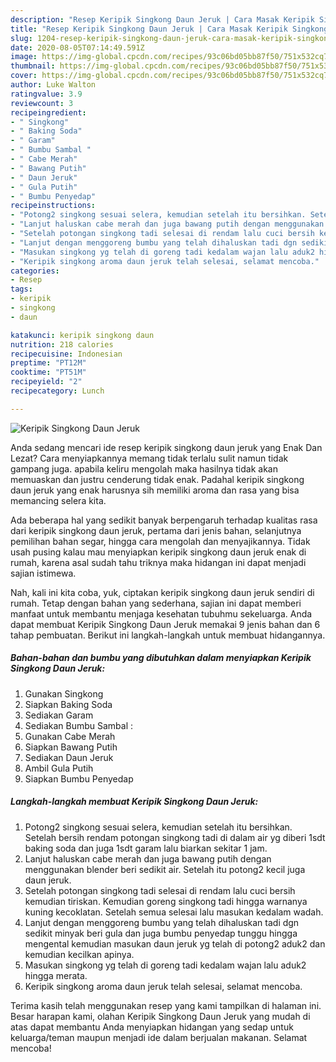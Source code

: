 ```yaml
---
description: "Resep Keripik Singkong Daun Jeruk | Cara Masak Keripik Singkong Daun Jeruk Yang Enak Dan Lezat"
title: "Resep Keripik Singkong Daun Jeruk | Cara Masak Keripik Singkong Daun Jeruk Yang Enak Dan Lezat"
slug: 1204-resep-keripik-singkong-daun-jeruk-cara-masak-keripik-singkong-daun-jeruk-yang-enak-dan-lezat
date: 2020-08-05T07:14:49.591Z
image: https://img-global.cpcdn.com/recipes/93c06bd05bb87f50/751x532cq70/keripik-singkong-daun-jeruk-foto-resep-utama.jpg
thumbnail: https://img-global.cpcdn.com/recipes/93c06bd05bb87f50/751x532cq70/keripik-singkong-daun-jeruk-foto-resep-utama.jpg
cover: https://img-global.cpcdn.com/recipes/93c06bd05bb87f50/751x532cq70/keripik-singkong-daun-jeruk-foto-resep-utama.jpg
author: Luke Walton
ratingvalue: 3.9
reviewcount: 3
recipeingredient:
- " Singkong"
- " Baking Soda"
- " Garam"
- " Bumbu Sambal "
- " Cabe Merah"
- " Bawang Putih"
- " Daun Jeruk"
- " Gula Putih"
- " Bumbu Penyedap"
recipeinstructions:
- "Potong2 singkong sesuai selera, kemudian setelah itu bersihkan. Setelah bersih rendam potongan singkong tadi di dalam air yg diberi 1sdt baking soda dan juga 1sdt garam lalu biarkan sekitar 1 jam."
- "Lanjut haluskan cabe merah dan juga bawang putih dengan menggunakan blender beri sedikit air. Setelah itu potong2 kecil juga daun jeruk."
- "Setelah potongan singkong tadi selesai di rendam lalu cuci bersih kemudian tiriskan. Kemudian goreng singkong tadi hingga warnanya kuning kecoklatan. Setelah semua selesai lalu masukan kedalam wadah."
- "Lanjut dengan menggoreng bumbu yang telah dihaluskan tadi dgn sedikit minyak beri gula dan juga bumbu penyedap tunggu hingga mengental kemudian masukan daun jeruk yg telah di potong2 aduk2 dan kemudian kecilkan apinya."
- "Masukan singkong yg telah di goreng tadi kedalam wajan lalu aduk2 hingga merata."
- "Keripik singkong aroma daun jeruk telah selesai, selamat mencoba."
categories:
- Resep
tags:
- keripik
- singkong
- daun

katakunci: keripik singkong daun 
nutrition: 218 calories
recipecuisine: Indonesian
preptime: "PT12M"
cooktime: "PT51M"
recipeyield: "2"
recipecategory: Lunch

---
```



![Keripik Singkong Daun Jeruk](https://img-global.cpcdn.com/recipes/93c06bd05bb87f50/751x532cq70/keripik-singkong-daun-jeruk-foto-resep-utama.jpg)

Anda sedang mencari ide resep keripik singkong daun jeruk yang Enak Dan Lezat? Cara menyiapkannya memang tidak terlalu sulit namun tidak gampang juga. apabila keliru mengolah maka hasilnya tidak akan memuaskan dan justru cenderung tidak enak. Padahal keripik singkong daun jeruk yang enak harusnya sih memiliki aroma dan rasa yang bisa memancing selera kita.

Ada beberapa hal yang sedikit banyak berpengaruh terhadap kualitas rasa dari keripik singkong daun jeruk, pertama dari jenis bahan, selanjutnya pemilihan bahan segar, hingga cara mengolah dan menyajikannya. Tidak usah pusing kalau mau menyiapkan keripik singkong daun jeruk enak di rumah, karena asal sudah tahu triknya maka hidangan ini dapat menjadi sajian istimewa.




Nah, kali ini kita coba, yuk, ciptakan keripik singkong daun jeruk sendiri di rumah. Tetap dengan bahan yang sederhana, sajian ini dapat memberi manfaat untuk membantu menjaga kesehatan tubuhmu sekeluarga. Anda dapat membuat Keripik Singkong Daun Jeruk memakai 9 jenis bahan dan 6 tahap pembuatan. Berikut ini langkah-langkah untuk membuat hidangannya.

<!--inarticleads1-->

##### Bahan-bahan dan bumbu yang dibutuhkan dalam menyiapkan Keripik Singkong Daun Jeruk:

1. Gunakan  Singkong
1. Siapkan  Baking Soda
1. Sediakan  Garam
1. Sediakan  Bumbu Sambal :
1. Gunakan  Cabe Merah
1. Siapkan  Bawang Putih
1. Sediakan  Daun Jeruk
1. Ambil  Gula Putih
1. Siapkan  Bumbu Penyedap




<!--inarticleads2-->

##### Langkah-langkah membuat Keripik Singkong Daun Jeruk:

1. Potong2 singkong sesuai selera, kemudian setelah itu bersihkan. Setelah bersih rendam potongan singkong tadi di dalam air yg diberi 1sdt baking soda dan juga 1sdt garam lalu biarkan sekitar 1 jam.
1. Lanjut haluskan cabe merah dan juga bawang putih dengan menggunakan blender beri sedikit air. Setelah itu potong2 kecil juga daun jeruk.
1. Setelah potongan singkong tadi selesai di rendam lalu cuci bersih kemudian tiriskan. Kemudian goreng singkong tadi hingga warnanya kuning kecoklatan. Setelah semua selesai lalu masukan kedalam wadah.
1. Lanjut dengan menggoreng bumbu yang telah dihaluskan tadi dgn sedikit minyak beri gula dan juga bumbu penyedap tunggu hingga mengental kemudian masukan daun jeruk yg telah di potong2 aduk2 dan kemudian kecilkan apinya.
1. Masukan singkong yg telah di goreng tadi kedalam wajan lalu aduk2 hingga merata.
1. Keripik singkong aroma daun jeruk telah selesai, selamat mencoba.




Terima kasih telah menggunakan resep yang kami tampilkan di halaman ini. Besar harapan kami, olahan Keripik Singkong Daun Jeruk yang mudah di atas dapat membantu Anda menyiapkan hidangan yang sedap untuk keluarga/teman maupun menjadi ide dalam berjualan makanan. Selamat mencoba!

